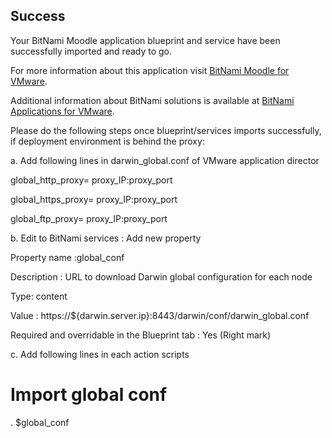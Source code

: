 [BitNami Applications for VMware]: http://bitnami.org/vmware "BitNami Applications for VMware"
[BitNami Moodle for VMware]: http://bitnami.org/vmware/moodle "BitNami Moodle for VMware"


## Success
Your BitNami Moodle application blueprint and service have been successfully imported and ready to go.

For more information about this application visit [BitNami Moodle for VMware].

Additional information about BitNami solutions is available at [BitNami Applications for VMware].

Please do the following steps once blueprint/services imports successfully, if deployment environment is behind the proxy:

a. Add following lines in darwin_global.conf of VMware application director

global_http_proxy= proxy_IP:proxy_port

global_https_proxy= proxy_IP:proxy_port

global_ftp_proxy= proxy_IP:proxy_port

b. Edit to BitNami services : Add new property

Property name :global_conf

Description : URL to download Darwin global configuration for each node

Type: content

Value : https://${darwin.server.ip}:8443/darwin/conf/darwin_global.conf

Required and overridable in the Blueprint tab : Yes (Right mark)

c. Add following lines in each action scripts

 # Import global conf

 . $global_conf
